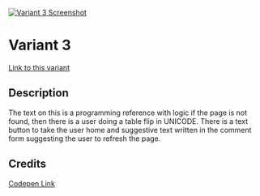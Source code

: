 [![Variant 3 Screenshot](https://last.yush.dev/variant3/assets/og.png)](https://last.yush.dev/variant3)

# Variant 3

[Link to this variant](https://last.yush.dev/variant3)

## Description

The text on this is a programming reference with logic if the page is not found, then there is a user doing a table flip in UNICODE. There is a text button to take the user home and suggestive text written in the comment form suggesting the user to refresh the page.

## Credits

[Codepen Link](https://codepen.io/tsotsoblotso/pen/mVMvVv)
